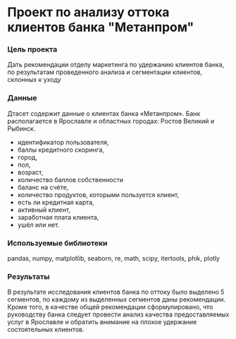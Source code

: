 # Проект по анализу оттока клиентов банка "Метанпром"

### Цель проекта
Дать рекомендации отделу маркетинга по удержанию клиентов банка, по результатам проведенного анализа и сегментации клиентов, склонных к уходу


### Данные 
Дтасет содержит данные о клиентах банка «Метанпром». Банк располагается в Ярославле и областных городах: Ростов Великий и Рыбинск.

- идентификатор пользователя,
- баллы кредитного скоринга,
- город,
- пол,
- возраст,
- количество баллов собственности
- баланс на счёте,
- количество продуктов, которыми пользуется клиент,
- есть ли кредитная карта,
- активный клиент,
- заработная плата клиента,
- ушёл или нет.

### Используемые библиотеки
pandas, numpy, matplotlib, seaborn, re, math, scipy, itertools, phik, plotly

### Результаты 
В результате исследования клиентов банка по оттоку было выделено 5 сегментов, по каждому из выделенных сегментов даны рекомендации. Кроме того, в качестве общей рекомендации сформулировано, что руководству банка следует провести анализ качества предоставляемых услуг в Ярославле и обратить внимание на плохое удержание состоятельных клиентов.

